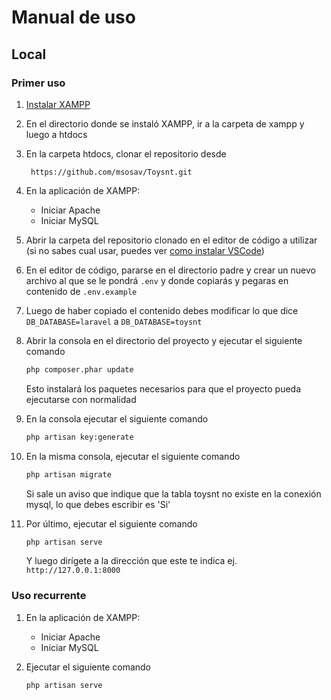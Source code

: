 # Manual de uso

## Local

### Primer uso

1. [Instalar XAMPP](https://www.apachefriends.org/download.html)

2. En el directorio donde se instaló XAMPP, ir a la carpeta de xampp y luego a htdocs

3. En la carpeta htdocs, clonar el repositorio desde

    ```git
     https://github.com/msosav/Toysnt.git
    ```

4. En la aplicación de XAMPP:

    - Iniciar Apache
    - Iniciar MySQL

5. Abrir la carpeta del repositorio clonado en el editor de código a utilizar (si no sabes cual usar, puedes ver [como instalar VSCode](https://code.visualstudio.com/download))

6. En el editor de código, pararse en el directorio padre y crear un nuevo archivo al que se le pondrá `.env` y donde copiarás y pegaras en contenido de `.env.example`

7. Luego de haber copiado el contenido debes modificar lo que dice `DB_DATABASE=laravel` a `DB_DATABASE=toysnt`

8. Abrir la consola en el directorio del proyecto y ejecutar el siguiente comando

    ```cmd
    php composer.phar update
    ```

    Esto instalará los paquetes necesarios para que el proyecto pueda ejecutarse con normalidad

9. En la consola ejecutar el siguiente comando

    ```cmd
    php artisan key:generate
    ```

11. En la misma consola, ejecutar el siguiente comando

    ```cmd
    php artisan migrate
    ```

    Si sale un aviso que indique que la tabla toysnt no existe en la conexión mysql, lo que debes escribir es 'Si'

12. Por último, ejecutar el siguiente comando

    ```cmd
    php artisan serve
    ```

    Y luego dirígete a la dirección que este te indica ej. `http://127.0.0.1:8000`

### Uso recurrente

1. En la aplicación de XAMPP:

    - Iniciar Apache
    - Iniciar MySQL

2. Ejecutar el siguiente comando

    ```cmd
    php artisan serve
    ```
